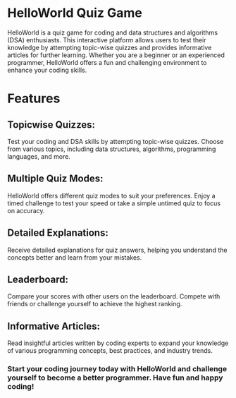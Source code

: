 # HelloWorld Quiz Game
HelloWorld is a quiz game for coding and data structures and algorithms (DSA) enthusiasts. This interactive platform allows users to test their knowledge by attempting topic-wise quizzes and provides informative articles for further learning. Whether you are a beginner or an experienced programmer, HelloWorld offers a fun and challenging environment to enhance your coding skills.

# Features
## Topicwise Quizzes: 
Test your coding and DSA skills by attempting topic-wise quizzes. Choose from various topics, including data structures, algorithms, programming languages, and more.

## Multiple Quiz Modes: 
HelloWorld offers different quiz modes to suit your preferences. Enjoy a timed challenge to test your speed or take a simple untimed quiz to focus on accuracy.

## Detailed Explanations: 
Receive detailed explanations for quiz answers, helping you understand the concepts better and learn from your mistakes.

## Leaderboard: 
Compare your scores with other users on the leaderboard. Compete with friends or challenge yourself to achieve the highest ranking.

## Informative Articles: 
Read insightful articles written by coding experts to expand your knowledge of various programming concepts, best practices, and industry trends.

### Start your coding journey today with HelloWorld and challenge yourself to become a better programmer. Have fun and happy coding!
